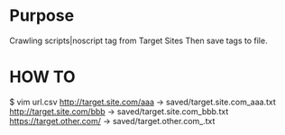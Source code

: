 # Purpose
  Crawling scripts|noscript tag from Target Sites Then save tags to file.

# HOW TO
  $ vim url.csv
    http://target.site.com/aaa  -> saved/target.site.com_aaa.txt
    http://target.site.com/bbb  -> saved/target.site.com_bbb.txt
    https://target.other.com/   -> saved/target.other.com_.txt
